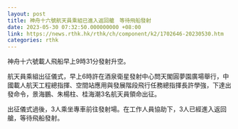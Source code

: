 ```yaml
---
layout: post
title: 神舟十六號航天員乘組已進入返回艙　等待飛船發射
date: 2023-05-30 07:32:50.000000000 +08:00
link: https://news.rthk.hk/rthk/ch/component/k2/1702646-20230530.htm
categories: rthk
---
```


神舟十六號載人飛船早上9時31分發射升空。

航天員乘組出征儀式，早上6時許在酒泉衛星發射中心問天閣圓夢園廣場舉行，中國載人航天工程總指揮、空間站應用與發展階段飛行任務總指揮長許學強，下達出發命令，景海鵬、朱楊柱、桂海潮3名航天員領命出征。

出征儀式過後，3人乘坐專車前往發射場。在工作人員協助下，3人已經進入返回艙，等待飛船發射。
